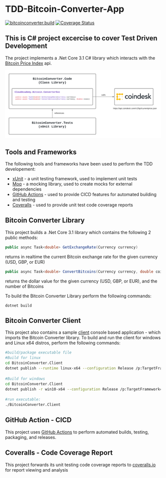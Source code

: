 # TDD-Bitcoin-Converter-App


[![bitcoinconverter.build](https://github.com/Dagim12/TDD-Bitcoin-Converter-App/actions/workflows/main.yml/badge.svg)](https://github.com/Dagim12/TDD-Bitcoin-Converter-App/actions/workflows/main.yml) [![Coverage Status](https://coveralls.io/repos/github/Dagim12/TDD-Bitcoin-Converter-App/badge.svg?branch=main)](https://coveralls.io/github/Dagim12/TDD-Bitcoin-Converter-App?branch=main)

## This is C# project excercise to cover Test Driven Development
The project implements a .Net Core 3.1 C# library which interacts with the [Bitcoin Price Index](https://www.coindesk.com/coindesk-api) api.


![Bitcoin Converter Architecture](./docs/csharp-tdd-bitcoinconverter.png)


## Tools and Frameworks
The following tools and frameworks have been used to perform the TDD developement:
* [xUnit](https://xunit.net/) - a unit testing framework, used to implement unit tests
* [Moq](https://github.com/Moq/moq4/wiki/Quickstart) - a mocking library, used to create mocks for external dependencies
* [GitHub Actions](https://github.com/features/actions) - used to provide CICD features for automated building and testing
* [Coveralls](https://coveralls.io/) - used to provide unit test code coverage reports



## Bitcoin Converter Library
This project builds a .Net Core 3.1 library which contains the following 2 public methods:
```csharp
public async Task<double> GetExchangeRate(Currency currency)
```
returns in realtime the current Bitcoin exchange rate for the given currency (USD, GBP, or EUR)

```csharp
public async Task<double> ConvertBitcoins(Currency currency, double coins)
```
returns the dollar value for the given currency (USD, GBP, or EUR), and the number of Bitcoins

To build the Bitcoin Converter Library perform the following commands:

```
dotnet build
```

## Bitcoin Converter Client
This project also contains a sample [client](https://github.com/Dagim12/TDD-Bitcoin-Converter-App/tree/main/BitcoinConverter.Client) console based application - which imports the Bitcoin Converter library. To build and run the client for windows and Linux x64 distros, perform the following commands:

```bash
#build/package executable file
#Build for linux
cd BitcoinConverter.Client
dotnet publish --runtime linux-x64 --configuration Release /p:TargetFramework=netcoreapp3.1 /p:PublishSingleFile=true /p:PublishTrimmed=true

#Build for windows
cd BitcoinConverter.Client
dotnet publish -r win10-x64 --configuration Release /p:TargetFramework=netcoreapp3.1 /p:PublishSingleFile=true /p:PublishTrimmed=true -o ./executable

#run executable:
./BitcoinConverter.Client
```

## GitHub Action - CICD
This project uses [GitHub Actions](https://github.com/Dagim12/TDD-Bitcoin-Converter-App/blob/main/.github/workflows/main.yml) to perform automated builds, testing, packaging, and releases.


## Coveralls - Code Coverage Report
This project forwards its unit testing code coverage reports to [coveralls.io](https://coveralls.io/github/Dagim12/TDD-Bitcoin-Converter-App) for report viewing and analysis
